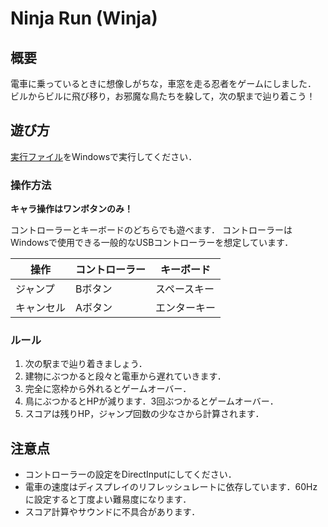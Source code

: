 # Ninja Run (Winja)

## 概要

電車に乗っているときに想像しがちな，車窓を走る忍者をゲームにしました．
ビルからビルに飛び移り，お邪魔な鳥たちを躱して，次の駅まで辿り着こう！

## 遊び方

[実行ファイル]()をWindowsで実行してください．

### 操作方法

**キャラ操作はワンボタンのみ！**

コントローラーとキーボードのどちらでも遊べます．
コントローラーはWindowsで使用できる一般的なUSBコントローラーを想定しています．

|操作|コントローラー|キーボード|
|---|---|---|
|ジャンプ|Bボタン|スペースキー|
|キャンセル|Aボタン|エンターキー|

### ルール

1. 次の駅まで辿り着きましょう．
2. 建物にぶつかると段々と電車から遅れていきます．
3. 完全に窓枠から外れるとゲームオーバー．
4. 鳥にぶつかるとHPが減ります．3回ぶつかるとゲームオーバー．
5. スコアは残りHP，ジャンプ回数の少なさから計算されます．

## 注意点

- コントローラーの設定をDirectInputにしてください．
- 電車の速度はディスプレイのリフレッシュレートに依存しています．60Hzに設定すると丁度よい難易度になります．
- スコア計算やサウンドに不具合があります．
